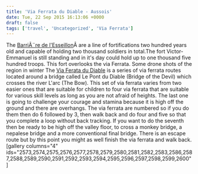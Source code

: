 ```yaml
---
title: 'Via Ferrata du Diable - Aussois'
date: Tue, 22 Sep 2015 16:13:06 +0000
draft: false
tags: ['travel', 'Uncategorized', 'Via Ferrata']
---
```


The [BarriÃ¨re de l'Esseillon](https://fr.wikipedia.org/wiki/Barri%C3%A8re_de_l%27Esseillon)Â are a line of fortifications two hundred years old and capable of holding two thousand soldiers in total.The fort Victor-Emmanuel is still standing and in it's day could hold up to one thousand five hundred troops. This fort overlooks the via Ferrata. Some drone shots of the region in winter The [Via Ferata du Diable](http://www.viaferrata.com/index.php/fr/23-via-ferrata-en-france/77-13-via-ferrata-du-diable-aussois-savoie-france.html) is a series of via ferrata routes located around a bridge called Le Pont du Diable (Bridge of the Devil) which crosses the river L'arc (The Bow). This set of via ferrata varies from two easier ones that are suitable for children to four via ferrata that are suitable for various skill levels as long as you are not afraid of heights. The last one is going to challenge your courage and stamina because it is high off the ground and there are overhangs. The via ferrata are numbered so if you do them then do 6 followed by 3, then walk back and do four and five so that you complete a loop without back tracking. If you want to do the seventh then be ready to be high off the valley floor, to cross a monkey bridge, a nepalese bridge and a more conventional final bridge. There is an escape route but by this point you might as well finish the via ferrata and walk back. \[gallery columns="4" ids="2573,2574,2575,2576,2577,2578,2579,2580,2581,2582,2583,2586,2587,2588,2589,2590,2591,2592,2593,2594,2595,2596,2597,2598,2599,2600"\]